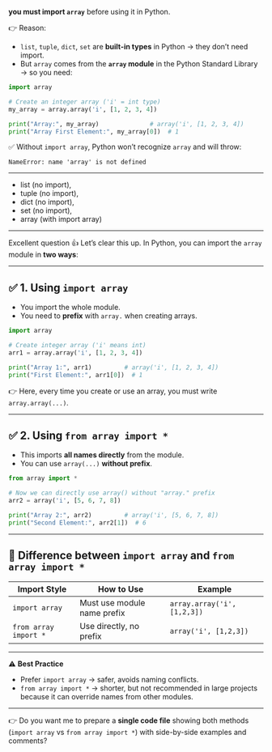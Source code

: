 **you must import `array`** before using it in Python.

👉 Reason:

* `list`, `tuple`, `dict`, `set` are **built-in types** in Python → they don’t need import.
* But `array` comes from the **`array` module** in the Python Standard Library → so you need:

```python
import array

# Create an integer array ('i' = int type)
my_array = array.array('i', [1, 2, 3, 4])

print("Array:", my_array)              # array('i', [1, 2, 3, 4])
print("Array First Element:", my_array[0])  # 1
```

✅ Without `import array`, Python won’t recognize `array` and will throw:

```
NameError: name 'array' is not defined
```

---

* list (no import),
* tuple (no import),
* dict (no import),
* set (no import),
* array (with import array)

---

Excellent question 👍
Let’s clear this up. In Python, you can import the `array` module in **two ways**:

---

## ✅ 1. Using `import array`

* You import the whole module.
* You need to **prefix** with `array.` when creating arrays.

```python
import array  

# Create integer array ('i' means int)
arr1 = array.array('i', [1, 2, 3, 4])  

print("Array 1:", arr1)         # array('i', [1, 2, 3, 4])
print("First Element:", arr1[0])  # 1
```

👉 Here, every time you create or use an array, you must write `array.array(...)`.

---

## ✅ 2. Using `from array import *`

* This imports **all names directly** from the module.
* You can use `array(...)` **without prefix**.

```python
from array import *  

# Now we can directly use array() without "array." prefix
arr2 = array('i', [5, 6, 7, 8])  

print("Array 2:", arr2)         # array('i', [5, 6, 7, 8])
print("Second Element:", arr2[1])  # 6
```

---

## 🔹 Difference between `import array` and `from array import *`

| Import Style          | How to Use                  | Example                     |
| --------------------- | --------------------------- | --------------------------- |
| `import array`        | Must use module name prefix | `array.array('i', [1,2,3])` |
| `from array import *` | Use directly, no prefix     | `array('i', [1,2,3])`       |

---

⚠️ **Best Practice**

* Prefer `import array` → safer, avoids naming conflicts.
* `from array import *` → shorter, but not recommended in large projects because it can override names from other modules.

---

👉 Do you want me to prepare a **single code file** showing both methods (`import array` vs `from array import *`) with side-by-side examples and comments?

